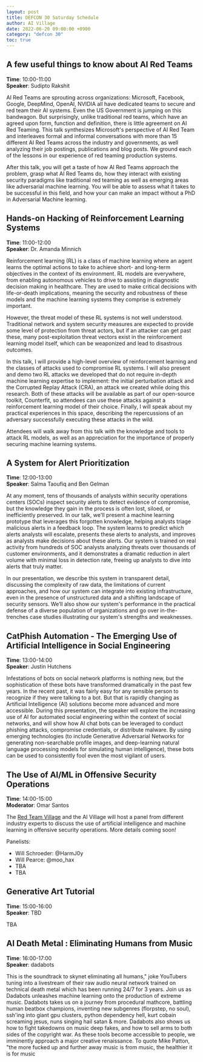 ```yaml
---
layout: post
title: DEFCON 30 Saturday Schedule
author: AI Village
date: 2022-06-20 09:00:00 +0900
category: "defcon 30"
toc: true
---
```


## A few useful things to know about AI Red Teams

**Time**: 10:00-11:00 \
**Speaker**: Sudipto Rakshit 

AI Red Teams are sprouting across organizations: Microsoft, Facebook, Google, DeepMind, OpenAI, NVIDIA all have dedicated teams to secure and red team their AI systems. Even the US Government is jumping on this bandwagon. But surprisingly, unlike traditional red teams, which have an agreed upon form, function and definition, there is little agreement on AI Red Teaming. This talk synthesizes Microsoft's perspective of AI Red Team and interleaves formal and informal conversations with more than 15 different AI Red Teams across the industry and governments, as well analyzing their job postings, publications and blog posts. We ground each of the lessons in our experience of red teaming production systems.

After this talk, you will get a taste of how AI Red Teams approach the problem, grasp what AI Red Teams do, how they interact with existing security paradigms like traditional red teaming as well as emerging areas like adversarial machine learning. You will be able to assess what it takes to be successful in this field, and how your can make an impact without a PhD in Adversarial Machine learning.

## Hands-on Hacking of Reinforcement Learning Systems

**Time**: 11:00-12:00 \
**Speaker**: Dr. Amanda Minnich 

Reinforcement learning (RL) is a class of machine learning where an agent learns the optimal actions to take to achieve short- and long-term objectives in the context of its environment. RL models are everywhere, from enabling autonomous vehicles to drive to assisting in diagnostic decision making in healthcare. They are used to make critical decisions with life-or-death implications, meaning the security and robustness of these models and the machine learning systems they comprise is extremely important.

However, the threat model of these RL systems is not well understood. Traditional network and system security measures are expected to provide some level of protection from threat actors, but if an attacker can get past these, many post-exploitation threat vectors exist in the reinforcement learning model itself, which can be weaponized and lead to disastrous outcomes.

In this talk, I will provide a high-level overview of reinforcement learning and the classes of attacks used to compromise RL systems. I will also present and demo two RL attacks we developed that do not require in-depth machine learning expertise to implement: the initial perturbation attack and the Corrupted Replay Attack (CRA), an attack we created while doing this research. Both of these attacks will be available as part of our open-source toolkit, Counterfit, so attendees can use these attacks against a reinforcement learning model of their choice. Finally, I will speak about my practical experiences in this space, describing the repercussions of an adversary successfully executing these attacks in the wild.

Attendees will walk away from this talk with the knowledge and tools to attack RL models, as well as an appreciation for the importance of properly securing machine learning systems.

## A System for Alert Prioritization

**Time**: 12:00-13:00 \
**Speaker**: Salma Taoufiq and Ben Gelman

At any moment, tens of thousands of analysts within security operations centers (SOCs) inspect security alerts to detect evidence of compromise, but the knowledge they gain in the process is often lost, siloed, or inefficiently preserved. In our talk, we'll present a machine learning prototype that leverages this forgotten knowledge, helping analysts triage malicious alerts in a feedback loop. The system learns to predict which alerts analysts will escalate, presents these alerts to analysts, and improves as analysts make decisions about these alerts. Our system is trained on real activity from hundreds of SOC analysts analyzing threats over thousands of customer environments, and it demonstrates a dramatic reduction in alert volume with minimal loss in detection rate, freeing up analysts to dive into alerts that truly matter.

In our presentation, we describe this system in transparent detail, discussing the complexity of raw data, the limitations of current approaches, and how our system can integrate into existing infrastructure, even in the presence of unstructured data and a shifting landscape of security sensors. We’ll also show our system's performance in the practical defense of a diverse population of organizations and go over in-the-trenches case studies illustrating our system's strengths and weaknesses.

## CatPhish Automation - The Emerging Use of Artificial Intelligence in Social Engineering

**Time**: 13:00-14:00 \
**Speaker**: Justin Hutchens

Infestations of bots on social network platforms is nothing new, but the sophistication of these bots have transformed dramatically in the past few years. In the recent past, it was fairly easy for any sensible person to recognize if they were talking to a bot. But that is rapidly changing as Artificial Intelligence (AI) solutions become more advanced and more accessible. During this presentation, the speaker will explore the increasing use of AI for automated social engineering within the context of social networks, and will show how AI chat bots can be leveraged to conduct phishing attacks, compromise credentials, or distribute malware. By using emerging technologies (to include Generative Adversarial Networks for generating non-searchable profile images, and deep-learning natural language processing models for simulating human intelligence), these bots can be used to consistently fool even the most vigilant of users.

## The Use of AI/ML in Offensive Security Operations

**Time**: 14:00-15:00 \
**Moderator**: Omar Santos

The [Red Team Village](https://redteamvillage.io/) and the AI Village will host a panel from different industry experts to discuss the use of artificial intelligence and machine learning in offensive security operations. More details coming soon!

Panelists:
- Will Schroeder: @HarmJ0y
- Will Pearce: @moo_hax
- TBA
- TBA

## Generative Art Tutorial

**Time**: 15:00-16:00 \
**Speaker**: TBD

TBA

## AI Death Metal : Eliminating Humans from Music

**Time**: 16:00-17:00 \
**Speaker**: dadabots

This is the soundtrack to skynet eliminating all humans," joke YouTubers tuning into a livestream of their raw audio neural network trained on technical death metal which has been running 24/7 for 3 years. Join us as Dadabots unleashes machine learning onto the production of extreme music. Dadabots takes us on a journey from procedural mathcore, battling human beatbox champions, inventing new subgenres (florpstep, no soul), ssh'ing into giant gpu clusters, python dependency hell, kurt cobain screaming jesus, nuns singing hail satan & more. Dadabots also shows us how to fight takedowns on music deep fakes, and how to sell arms to both sides of the copyright war. As these tools become accessible to people, we imminently approach a major creative renaissance. To quote Mike Patton, "the more fucked up and further away music is from music, the healthier it is for music